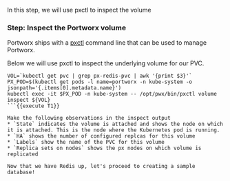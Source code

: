 In this step, we will use pxctl to inspect the volume

### Step: Inspect the Portworx volume

Portworx ships with a [pxctl](https://docs.portworx.com/control/status.html) command line that can be used to manage Portworx.

Below we will use pxctl to inspect the underlying volume for our PVC.

```
VOL=`kubectl get pvc | grep px-redis-pvc | awk '{print $3}'`
PX_POD=$(kubectl get pods -l name=portworx -n kube-system -o jsonpath='{.items[0].metadata.name}')
kubectl exec -it $PX_POD -n kube-system -- /opt/pwx/bin/pxctl volume inspect ${VOL}
```{{execute T1}}

Make the following observations in the inspect output
* `State` indicates the volume is attached and shows the node on which it is attached. This is the node where the Kubernetes pod is running.
* `HA` shows the number of configured replcas for this volume
* `Labels` show the name of the PVC for this volume
* `Replica sets on nodes` shows the px nodes on which volume is replicated

Now that we have Redis up, let's proceed to creating a sample database!
